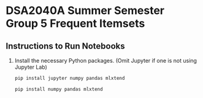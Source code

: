 # DSA2040A Summer Semester Group 5 Frequent Itemsets

## Instructions to Run Notebooks

1. Install the necessary Python packages. (Omit Jupyter if one is not using Jupyter Lab)
   
   ```bash
   pip install jupyter numpy pandas mlxtend
   ```

   ```bash
   pip install numpy pandas mlxtend
   ```
